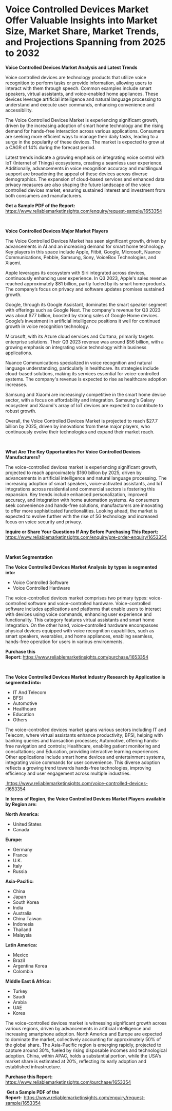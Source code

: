 <p><h1>Voice Controlled Devices Market Offer Valuable Insights into Market Size, Market Share, Market Trends, and Projections Spanning from 2025 to 2032</h1></p><p><strong>Voice Controlled Devices Market Analysis and Latest Trends</strong></p>
<p><p>Voice controlled devices are technology products that utilize voice recognition to perform tasks or provide information, allowing users to interact with them through speech. Common examples include smart speakers, virtual assistants, and voice-enabled home appliances. These devices leverage artificial intelligence and natural language processing to understand and execute user commands, enhancing convenience and accessibility.</p><p>The Voice Controlled Devices Market is experiencing significant growth, driven by the increasing adoption of smart home technology and the rising demand for hands-free interaction across various applications. Consumers are seeking more efficient ways to manage their daily tasks, leading to a surge in the popularity of these devices. The market is expected to grow at a CAGR of 14% during the forecast period. </p><p>Latest trends indicate a growing emphasis on integrating voice control with IoT (Internet of Things) ecosystems, creating a seamless user experience. Additionally, advancements in voice recognition accuracy and multilingual support are broadening the appeal of these devices across diverse demographics. The expansion of cloud-based services and enhanced data privacy measures are also shaping the future landscape of the voice controlled devices market, ensuring sustained interest and investment from both consumers and manufacturers.</p></p>
<p><strong>Get a Sample PDF of the Report:&nbsp;</strong> <a href="https://www.reliablemarketinsights.com/enquiry/request-sample/1653354?utm_campaign=2757&utm_medium=2&utm_source=Github&utm_content=ia&utm_term=16042025&utm_id=voice-controlled-devices">https://www.reliablemarketinsights.com/enquiry/request-sample/1653354</a></p>
<p>&nbsp;</p>
<p><strong>Voice Controlled Devices Major Market Players</strong></p>
<p><p>The Voice Controlled Devices Market has seen significant growth, driven by advancements in AI and an increasing demand for smart home technology. Key players in this space include Apple, Fitbit, Google, Microsoft, Nuance Communications, Pebble, Samsung, Sony, VoiceBox Technologies, and Xiaomi.</p><p>Apple leverages its ecosystem with Siri integrated across devices, continuously enhancing user experience. In Q3 2023, Apple's sales revenue reached approximately $81 billion, partly fueled by its smart home products. The company’s focus on privacy and software updates promises sustained growth.</p><p>Google, through its Google Assistant, dominates the smart speaker segment with offerings such as Google Nest. The company's revenue for Q3 2023 was about $77 billion, boosted by strong sales of Google Home devices. Google’s investment in artificial intelligence positions it well for continued growth in voice recognition technology.</p><p>Microsoft, with its Azure cloud services and Cortana, primarily targets enterprise solutions. Their Q3 2023 revenue was around $56 billion, with a growing emphasis on integrating voice technology within business applications.</p><p>Nuance Communications specialized in voice recognition and natural language understanding, particularly in healthcare. Its strategies include cloud-based solutions, making its services essential for voice-controlled systems. The company's revenue is expected to rise as healthcare adoption increases.</p><p>Samsung and Xiaomi are increasingly competitive in the smart home device sector, with a focus on affordability and integration. Samsung's Galaxy ecosystem and Xiaomi's array of IoT devices are expected to contribute to robust growth.</p><p>Overall, the Voice Controlled Devices Market is projected to reach $27.7 billion by 2025, driven by innovations from these major players, who continuously evolve their technologies and expand their market reach.</p></p>
<p>&nbsp;</p>
<p><strong>What Are The Key Opportunities For Voice Controlled Devices Manufacturers?</strong></p>
<p><p>The voice-controlled devices market is experiencing significant growth, projected to reach approximately $160 billion by 2025, driven by advancements in artificial intelligence and natural language processing. The increasing adoption of smart speakers, voice-activated assistants, and IoT integrations across residential and commercial sectors is fostering this expansion. Key trends include enhanced personalization, improved accuracy, and integration with home automation systems. As consumers seek convenience and hands-free solutions, manufacturers are innovating to offer more sophisticated functionalities. Looking ahead, the market is expected to evolve further with the rise of 5G technology and increased focus on voice security and privacy.</p></p>
<p><strong>Inquire or Share Your Questions If Any Before Purchasing This Report:</strong> <a href="https://www.reliablemarketinsights.com/enquiry/pre-order-enquiry/1653354?utm_campaign=2757&utm_medium=2&utm_source=Github&utm_content=ia&utm_term=16042025&utm_id=voice-controlled-devices">https://www.reliablemarketinsights.com/enquiry/pre-order-enquiry/1653354</a></p>
<p>&nbsp;</p>
<p><strong>Market Segmentation</strong></p>
<p><strong>The Voice Controlled Devices Market Analysis by types is segmented into:</strong></p>
<p><ul><li>Voice Controlled Software</li><li>Voice Controlled Hardware</li></ul></p>
<p><p>The voice-controlled devices market comprises two primary types: voice-controlled software and voice-controlled hardware. Voice-controlled software includes applications and platforms that enable users to interact with devices using voice commands, enhancing user experience and functionality. This category features virtual assistants and smart home integration. On the other hand, voice-controlled hardware encompasses physical devices equipped with voice recognition capabilities, such as smart speakers, wearables, and home appliances, enabling seamless, hands-free operation for users in various environments.</p></p>
<p><strong>Purchase this Report:&nbsp;</strong><a href="https://www.reliablemarketinsights.com/purchase/1653354?utm_campaign=2757&utm_medium=2&utm_source=Github&utm_content=ia&utm_term=16042025&utm_id=voice-controlled-devices">https://www.reliablemarketinsights.com/purchase/1653354</a></p>
<p>&nbsp;</p>
<p><strong>The Voice Controlled Devices Market Industry Research by Application is segmented into:</strong></p>
<p><ul><li>IT And Telecom</li><li>BFSI</li><li>Automotive</li><li>Healthcare</li><li>Education</li><li>Others</li></ul></p>
<p><p>The voice-controlled devices market spans various sectors including IT and Telecom, where virtual assistants enhance productivity; BFSI, helping with banking queries and transaction processes; Automotive, offering hands-free navigation and controls; Healthcare, enabling patient monitoring and consultations; and Education, providing interactive learning experiences. Other applications include smart home devices and entertainment systems, integrating voice commands for user convenience. This diverse adoption reflects a growing trend towards hands-free technologies, improving efficiency and user engagement across multiple industries.</p></p>
<p><a href="https://www.reliablemarketinsights.com/voice-controlled-devices-r1653354?utm_campaign=2757&utm_medium=2&utm_source=Github&utm_content=ia&utm_term=16042025&utm_id=voice-controlled-devices">&nbsp;https://www.reliablemarketinsights.com/voice-controlled-devices-r1653354</a></p>
<p><strong>In terms of Region, the Voice Controlled Devices Market Players available by Region are:</strong></p>
<p>
    <p> <strong> North America: </strong>
        <ul>
            <li>United States</li>
            <li>Canada</li>
        </ul>
        </p> 
    <p> <strong> Europe: </strong>
        <ul>
            <li>Germany</li>
            <li>France</li>
            <li>U.K.</li>
            <li>Italy</li>
            <li>Russia</li>
        </ul>
        </p> 
    <p> <strong> Asia-Pacific: </strong>
        <ul>
            <li>China</li>
            <li>Japan</li>
            <li>South Korea</li>
            <li>India</li>
            <li>Australia</li>
            <li>China Taiwan</li>
            <li>Indonesia</li>
            <li>Thailand</li>
            <li>Malaysia</li>
        </ul>
        </p> 
    <p> <strong> Latin America: </strong>
        <ul>
            <li>Mexico</li>
            <li>Brazil</li>
            <li>Argentina Korea</li>
            <li>Colombia</li>
        </ul>
        </p> 
    <p> <strong> Middle East & Africa: </strong>
        <ul>
            <li>Turkey</li>
            <li>Saudi</li>
            <li>Arabia</li>
            <li>UAE</li>
            <li>Korea</li>
        </ul>
    </p>
    </p>
<p><p>The voice-controlled devices market is witnessing significant growth across various regions, driven by advancements in artificial intelligence and increasing smartphone adoption. North America and Europe are expected to dominate the market, collectively accounting for approximately 50% of the global share. The Asia-Pacific region is emerging rapidly, projected to capture around 30%, fueled by rising disposable incomes and technological adoption. China, within APAC, holds a substantial portion, while the USA's market share is estimated at 20%, reflecting its early adoption and established infrastructure.</p></p>
<p><strong>Purchase this Report: </strong><a href="https://www.reliablemarketinsights.com/purchase/1653354?utm_campaign=2757&utm_medium=2&utm_source=Github&utm_content=ia&utm_term=16042025&utm_id=voice-controlled-devices">https://www.reliablemarketinsights.com/purchase/1653354</a></p>
<p>&nbsp;<strong>Get a Sample PDF of the Report:&nbsp;&nbsp;</strong><a href="https://www.reliablemarketinsights.com/enquiry/request-sample/1653354?utm_campaign=2757&utm_medium=2&utm_source=Github&utm_content=ia&utm_term=16042025&utm_id=voice-controlled-devices">https://www.reliablemarketinsights.com/enquiry/request-sample/1653354</a></p>
<p><strong></strong></p>
<p><p></p><p></p><p></p></p>